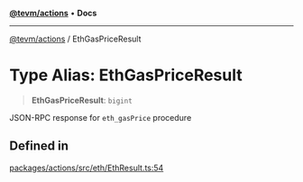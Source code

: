 [**@tevm/actions**](../README.md) • **Docs**

***

[@tevm/actions](../globals.md) / EthGasPriceResult

# Type Alias: EthGasPriceResult

> **EthGasPriceResult**: `bigint`

JSON-RPC response for `eth_gasPrice` procedure

## Defined in

[packages/actions/src/eth/EthResult.ts:54](https://github.com/qbzzt/tevm-monorepo/blob/main/packages/actions/src/eth/EthResult.ts#L54)
